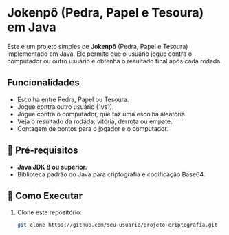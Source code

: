 # Jokenpô (Pedra, Papel e Tesoura) em Java

Este é um projeto simples de **Jokenpô** (Pedra, Papel e Tesoura) implementado em Java. Ele permite que o usuário jogue contra o computador ou outro usuário e obtenha o resultado final após cada rodada.

## Funcionalidades

- Escolha entre Pedra, Papel ou Tesoura.
- Jogue contra outro usuário (1vs1).
- Jogue contra o computador, que faz uma escolha aleatória.
- Veja o resultado da rodada: vitória, derrota ou empate.
- Contagem de pontos para o jogador e o computador.

## 🧩 Pré-requisitos

- **Java JDK 8 ou superior.**
- Biblioteca padrão do Java para criptografia e codificação Base64.

## 🚀 Como Executar

1. Clone este repositório:
   ```bash
   git clone https://github.com/seu-usuario/projeto-criptografia.git
